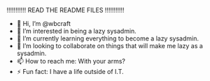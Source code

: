 !!!!!!!!!!! READ THE README FILES !!!!!!!!!!!



- 👋 Hi, I’m @wbcraft
- 👀 I’m interested in being a lazy sysadmin.
- 🌱 I’m currently learning everything to become a lazy sysadmin.
- 💞️ I’m looking to collaborate on things that will make me lazy as a sysadmin.
- 📫 How to reach me: With your arms?
- ⚡ Fun fact: I have a life outside of I.T.

<!---
wbcraft/wbcraft is a ✨ special ✨ repository because its `README.md` (this file) appears on your GitHub profile.
You can click the Preview link to take a look at your changes.
--->
